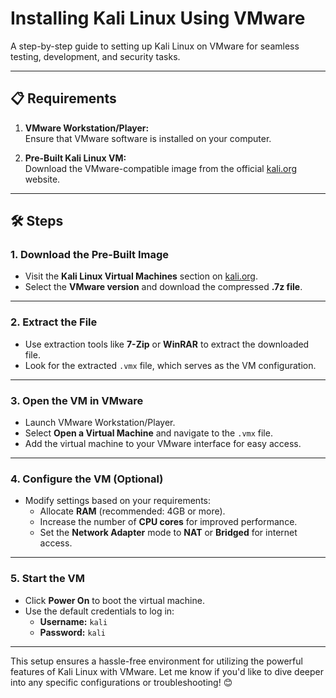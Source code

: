 # Installing Kali Linux Using VMware  

A step-by-step guide to setting up Kali Linux on VMware for seamless testing, development, and security tasks.

---

## 📋 Requirements  

1. **VMware Workstation/Player:**  
   Ensure that VMware software is installed on your computer.  

2. **Pre-Built Kali Linux VM:**  
   Download the VMware-compatible image from the official [kali.org](http://kali.org/) website.  

---

## 🛠️ Steps  

### **1. Download the Pre-Built Image**  

- Visit the **Kali Linux Virtual Machines** section on [kali.org](https://www.kali.org/).  
- Select the **VMware version** and download the compressed **.7z file**.  

---

### **2. Extract the File**  

- Use extraction tools like **7-Zip** or **WinRAR** to extract the downloaded file.  
- Look for the extracted `.vmx` file, which serves as the VM configuration.  

---

### **3. Open the VM in VMware**  

- Launch VMware Workstation/Player.  
- Select **Open a Virtual Machine** and navigate to the `.vmx` file.  
- Add the virtual machine to your VMware interface for easy access.  

---

### **4. Configure the VM (Optional)**  

- Modify settings based on your requirements:  
  - Allocate **RAM** (recommended: 4GB or more).  
  - Increase the number of **CPU cores** for improved performance.  
  - Set the **Network Adapter** mode to **NAT** or **Bridged** for internet access.  

---

### **5. Start the VM**  

- Click **Power On** to boot the virtual machine.  
- Use the default credentials to log in:  
  - **Username:** `kali`  
  - **Password:** `kali`  

---

This setup ensures a hassle-free environment for utilizing the powerful features of Kali Linux with VMware. Let me know if you'd like to dive deeper into any specific configurations or troubleshooting! 😊
